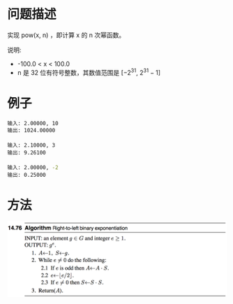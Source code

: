 # 问题描述

实现 pow(x, n) ，即计算 x 的 n 次幂函数。

说明:

- -100.0 < x < 100.0
- n 是 32 位有符号整数，其数值范围是 [$−2^31$, $2^31 − 1$] 

# 例子

```bash
输入: 2.00000, 10
输出: 1024.00000

输入: 2.10000, 3
输出: 9.26100

输入: 2.00000, -2
输出: 0.25000

```

# 方法

![1563282323703](assets/1563282323703.png)

